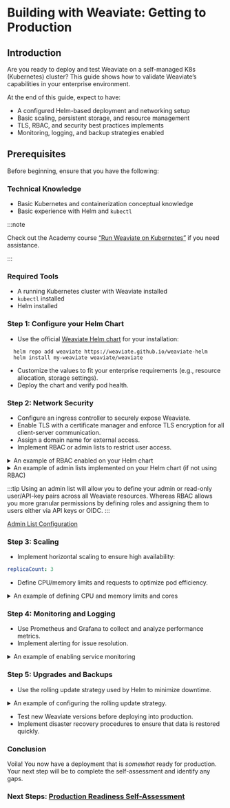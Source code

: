 # Building with Weaviate: Getting to Production

## Introduction

Are you ready to deploy and test Weaviate on a self-managed K8s (Kubernetes) cluster? This guide shows how to validate Weaviate’s capabilities in your enterprise environment.  

At the end of this guide, expect to have:

- A configured Helm-based deployment and networking setup
- Basic scaling, persistent storage, and resource management
- TLS, RBAC, and security best practices implements
- Monitoring, logging, and backup strategies enabled

## Prerequisites

Before beginning, ensure that you have the following:

### Technical Knowledge

- Basic Kubernetes and containerization conceptual knowledge
- Basic experience with Helm and `kubectl`

:::note

Check out the Academy course [“Run Weaviate on Kubernetes”](https://weaviate.io/developers/academy/deployment/k8s) if you need assistance. 

:::

### Required Tools

- A running Kubernetes cluster with Weaviate installed
- `kubectl` installed
- Helm installed

### Step 1: Configure your Helm Chart

- Use the official [Weaviate Helm chart](https://github.com/weaviate/weaviate-helm) for your installation:
 
```
  helm repo add weaviate https://weaviate.github.io/weaviate-helm
  helm install my-weaviate weaviate/weaviate
```

- Customize the values to fit your enterprise requirements (e.g., resource allocation, storage settings).
- Deploy the chart and verify pod health.

### Step 2: Network Security

- Configure an ingress controller to securely expose Weaviate.
- Enable TLS with a certificate manager and enforce TLS encryption for all client-server communication.
- Assign a domain name for external access.
- Implement RBAC or admin lists to restrict user access.

<details>
  <summary> An example of RBAC enabled on your Helm chart </summary>

```yaml
  authorization:
  rbac:
    enabled: true
     root_users:
    - admin_user1
    - admin_user2
```
</details>

<details>
<summary> An example of admin lists implemented on your Helm chart (if not using RBAC)</summary>

```yaml
  admin_list:
    enabled: true
    users:
    - admin_user1
    - admin_user2
    - api-key-user-admin
    read_only_users:
    - readonly_user1
    - readonly_user2
    - api-key-user-readOnly
```
</details>

:::tip
Using an admin list will allow you to define your admin or read-only user/API-key pairs across all Weaviate resources. Whereas RBAC allows you more granular permissions by defining roles and assigning them to users either via API keys or OIDC.
:::

[Admin List Configuration](/docs/weaviate/configuration/authorization.md#admin-list-kubernetes)
### Step 3: Scaling

- Implement horizontal scaling to ensure high availability:

```yaml
replicaCount: 3
```

- Define CPU/memory limits and requests to optimize pod efficiency.

<details>
<summary> An example of defining CPU and memory limits and cores </summary>

```yaml
resources:
  requests:
    cpu: "500m"
    memory: "1Gi"
  limits:
    cpu: "2"
    memory: "4Gi"
```
</details>

### Step 4: Monitoring and Logging

- Use Prometheus and Grafana to collect and analyze performance metrics. 
- Implement alerting for issue resolution.

<details>
<summary> An example of enabling service monitoring </summary>

```yaml
serviceMonitor:
  enabled: true
  interval: 30s
  scrapeTimeout: 10s
```
</details>


### Step 5: Upgrades and Backups

- Use the rolling update strategy used by Helm to minimize downtime.

<details>
<summary> An example of configuring the rolling update strategy.</summary>

```yaml
updateStrategy:
  type: RollingUpdate
  rollingUpdate:
    maxSurge: 1
    maxUnavailable: 0
```
</details>

- Test new Weaviate versions before deploying into production.
- Implement disaster recovery procedures to ensure that data is restored quickly.

### Conclusion

Voila! You now have a deployment that is *somewhat* ready for production. Your next step will be to complete the self-assessment and identify any gaps. 

### Next Steps: [Production Readiness Self-Assessment](./production-readiness.md)